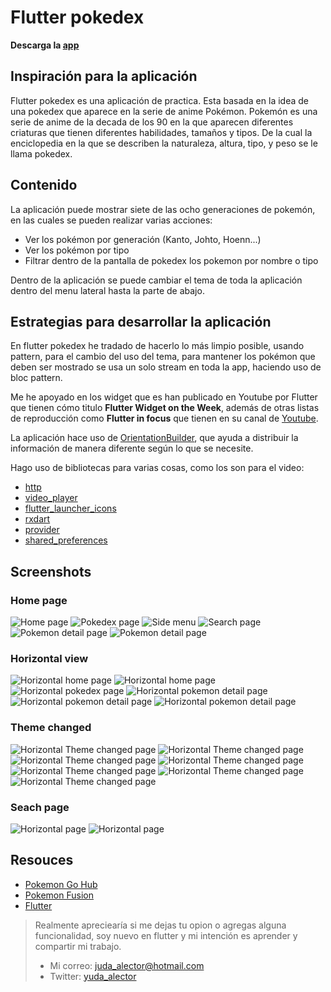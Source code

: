 # Flutter pokedex

**Descarga la 
[app](https://raw.githubusercontent.com/jalector/flutter_pokedex/master/repo/pokedex.apk)**
## Inspiración para la aplicación
Flutter pokedex es una aplicación de practica. Esta basada en la idea de una pokedex que aparece en la serie de anime Pokémon. Pokemón es una serie de anime de la decada de los 90 en la que aparecen diferentes criaturas que tienen diferentes habilidades, tamaños y tipos. De la cual la enciclopedia en la que se describen la naturaleza, altura, tipo, y peso se le llama pokedex. 

## Contenido
La aplicación puede mostrar siete de las ocho generaciones de pokemón, en las cuales se pueden realizar varias acciones: 

- Ver los pokémon por generación (Kanto, Johto, Hoenn...)
- Ver los pokémon por tipo
- Filtrar dentro de la pantalla de pokedex los pokemon por nombre o tipo

Dentro de la aplicación se puede cambiar el tema de toda la aplicación dentro del menu lateral hasta la parte de abajo. 

## Estrategias para desarrollar la aplicación

En flutter pokedex he tradado de hacerlo lo más limpio posible, usando pattern, para el cambio del uso del tema, para mantener los pokémon que deben ser mostrado se usa un solo stream en toda la app, haciendo uso de bloc pattern. 

Me he apoyado en los widget que es han publicado en Youtube por Flutter que tienen cómo titulo **Flutter Widget on the Week**, además de otras listas de reproducción como **Flutter in focus** que tienen en su canal de [Youtube](https://www.youtube.com/flutterdev).  

La aplicación hace uso de [OrientationBuilder](https://api.flutter.dev/flutter/widgets/OrientationBuilder-class.html), que ayuda a distribuir la información de manera diferente según lo que se necesite.

Hago uso de bibliotecas para varias cosas, como los son para el video: 
- [http](https://pub.dev/packages/http)
- [video_player](https://pub.dev/packages/video_player)
- [flutter_launcher_icons](https://pub.dev/packages/flutter_launcher_icons)
- [rxdart](https://pub.dev/packages/rxdart)
- [provider](https://pub.dev/packages/provider)
- [shared_preferences](https://pub.dev/packages/shared_preferences)


## Screenshots
### Home page
![Home page](repo/image01.png)
![Pokedex page](repo/image02.png)
![Side menu](repo/image03.png)
![Search page](repo/image04.png)
![Pokemon detail page](repo/image05.png)
![Pokemon detail page](repo/image06.png)

### Horizontal view
![Horizontal home page](repo/image07.png)
![Horizontal home page](repo/image08.png)
![Horizontal pokedex page](repo/image09.png)
![Horizontal pokemon detail page](repo/image10.png)
![Horizontal pokemon detail page](repo/image11.png)
![Horizontal pokemon detail page](repo/image12.png)

### Theme changed
![Horizontal Theme changed page](repo/image13.png)
![Horizontal Theme changed page](repo/image14.png)
![Horizontal Theme changed page](repo/image15.png)
![Horizontal Theme changed page](repo/image16.png)
![Horizontal Theme changed page](repo/image17.png)
![Horizontal Theme changed page](repo/image18.png)
![Horizontal Theme changed page](repo/image19.png)

### Seach page
![Horizontal page](repo/image20.png)
![Horizontal page](repo/image21.png)


## Resouces
- [Pokemon Go Hub](https://pokemongohub.net/)
- [Pokemon Fusion](https://pokemon.alexonsager.net/)
- [Flutter](https://flutter.dev/)





>Realmente apreciearía si me dejas tu opion o agregas alguna funcionalidad, soy nuevo en flutter y mi intención es aprender y compartir mi trabajo.
>
> - Mi correo: [juda_alector@hotmail.com](mailto:juda_alector@hotmail.com)
> - Twitter: [yuda_alector](https://twitter.com/yuda_alector)